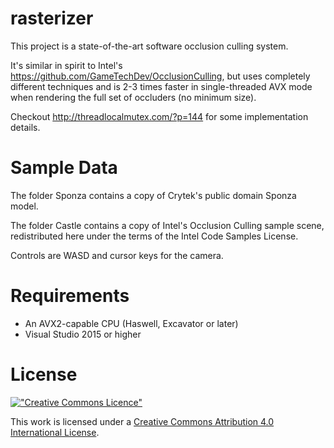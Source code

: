 # rasterizer

This project is a state-of-the-art software occlusion culling system.

It's similar in spirit to Intel's https://github.com/GameTechDev/OcclusionCulling, but uses completely different techniques and is 2-3 times faster in single-threaded AVX mode when rendering the full set of occluders (no minimum size).

Checkout http://threadlocalmutex.com/?p=144 for some implementation details.

Sample Data
===========

The folder Sponza contains a copy of Crytek's public domain Sponza model.

The folder Castle contains a copy of Intel's Occlusion Culling sample scene, redistributed here under the terms of the Intel Code Samples License.

Controls are WASD and cursor keys for the camera.

Requirements
============
- An AVX2-capable CPU (Haswell, Excavator or later)
- Visual Studio 2015 or higher

License
============

[!["Creative Commons Licence"](https://i.creativecommons.org/l/by/4.0/80x15.png)](http://creativecommons.org/licenses/by/4.0/)

This work is licensed under a [Creative Commons Attribution 4.0 International License](http://creativecommons.org/licenses/by/4.0/).